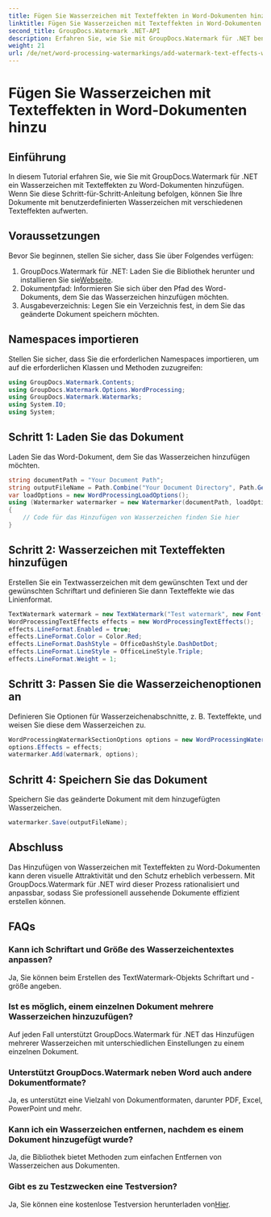 ```yaml
---
title: Fügen Sie Wasserzeichen mit Texteffekten in Word-Dokumenten hinzu
linktitle: Fügen Sie Wasserzeichen mit Texteffekten in Word-Dokumenten hinzu
second_title: GroupDocs.Watermark .NET-API
description: Erfahren Sie, wie Sie mit GroupDocs.Watermark für .NET benutzerdefinierte Wasserzeichen mit Texteffekten zu Word-Dokumenten hinzufügen. Dokumentensicherheit und optische Attraktivität mühelos.
weight: 21
url: /de/net/word-processing-watermarkings/add-watermark-text-effects-word-docs/
---
```


# Fügen Sie Wasserzeichen mit Texteffekten in Word-Dokumenten hinzu

## Einführung
In diesem Tutorial erfahren Sie, wie Sie mit GroupDocs.Watermark für .NET ein Wasserzeichen mit Texteffekten zu Word-Dokumenten hinzufügen. Wenn Sie diese Schritt-für-Schritt-Anleitung befolgen, können Sie Ihre Dokumente mit benutzerdefinierten Wasserzeichen mit verschiedenen Texteffekten aufwerten.
## Voraussetzungen
Bevor Sie beginnen, stellen Sie sicher, dass Sie über Folgendes verfügen:
1.  GroupDocs.Watermark für .NET: Laden Sie die Bibliothek herunter und installieren Sie sie[Webseite](https://releases.groupdocs.com/Watermark/net/).
2. Dokumentpfad: Informieren Sie sich über den Pfad des Word-Dokuments, dem Sie das Wasserzeichen hinzufügen möchten.
3. Ausgabeverzeichnis: Legen Sie ein Verzeichnis fest, in dem Sie das geänderte Dokument speichern möchten.

## Namespaces importieren
Stellen Sie sicher, dass Sie die erforderlichen Namespaces importieren, um auf die erforderlichen Klassen und Methoden zuzugreifen:
```csharp
using GroupDocs.Watermark.Contents;
using GroupDocs.Watermark.Options.WordProcessing;
using GroupDocs.Watermark.Watermarks;
using System.IO;
using System;
```
## Schritt 1: Laden Sie das Dokument
Laden Sie das Word-Dokument, dem Sie das Wasserzeichen hinzufügen möchten.
```csharp
string documentPath = "Your Document Path";
string outputFileName = Path.Combine("Your Document Directory", Path.GetFileName(documentPath));
var loadOptions = new WordProcessingLoadOptions();
using (Watermarker watermarker = new Watermarker(documentPath, loadOptions))
{
    // Code für das Hinzufügen von Wasserzeichen finden Sie hier
}
```
## Schritt 2: Wasserzeichen mit Texteffekten hinzufügen
Erstellen Sie ein Textwasserzeichen mit dem gewünschten Text und der gewünschten Schriftart und definieren Sie dann Texteffekte wie das Linienformat.
```csharp
TextWatermark watermark = new TextWatermark("Test watermark", new Font("Arial", 19));
WordProcessingTextEffects effects = new WordProcessingTextEffects();
effects.LineFormat.Enabled = true;
effects.LineFormat.Color = Color.Red;
effects.LineFormat.DashStyle = OfficeDashStyle.DashDotDot;
effects.LineFormat.LineStyle = OfficeLineStyle.Triple;
effects.LineFormat.Weight = 1;
```
## Schritt 3: Passen Sie die Wasserzeichenoptionen an
Definieren Sie Optionen für Wasserzeichenabschnitte, z. B. Texteffekte, und weisen Sie diese dem Wasserzeichen zu.
```csharp
WordProcessingWatermarkSectionOptions options = new WordProcessingWatermarkSectionOptions();
options.Effects = effects;
watermarker.Add(watermark, options);
```
## Schritt 4: Speichern Sie das Dokument
Speichern Sie das geänderte Dokument mit dem hinzugefügten Wasserzeichen.
```csharp
watermarker.Save(outputFileName);
```

## Abschluss
Das Hinzufügen von Wasserzeichen mit Texteffekten zu Word-Dokumenten kann deren visuelle Attraktivität und den Schutz erheblich verbessern. Mit GroupDocs.Watermark für .NET wird dieser Prozess rationalisiert und anpassbar, sodass Sie professionell aussehende Dokumente effizient erstellen können.
## FAQs
### Kann ich Schriftart und Größe des Wasserzeichentextes anpassen?
Ja, Sie können beim Erstellen des TextWatermark-Objekts Schriftart und -größe angeben.
### Ist es möglich, einem einzelnen Dokument mehrere Wasserzeichen hinzuzufügen?
Auf jeden Fall unterstützt GroupDocs.Watermark für .NET das Hinzufügen mehrerer Wasserzeichen mit unterschiedlichen Einstellungen zu einem einzelnen Dokument.
### Unterstützt GroupDocs.Watermark neben Word auch andere Dokumentformate?
Ja, es unterstützt eine Vielzahl von Dokumentformaten, darunter PDF, Excel, PowerPoint und mehr.
### Kann ich ein Wasserzeichen entfernen, nachdem es einem Dokument hinzugefügt wurde?
Ja, die Bibliothek bietet Methoden zum einfachen Entfernen von Wasserzeichen aus Dokumenten.
### Gibt es zu Testzwecken eine Testversion?
 Ja, Sie können eine kostenlose Testversion herunterladen von[Hier](https://releases.groupdocs.com/).